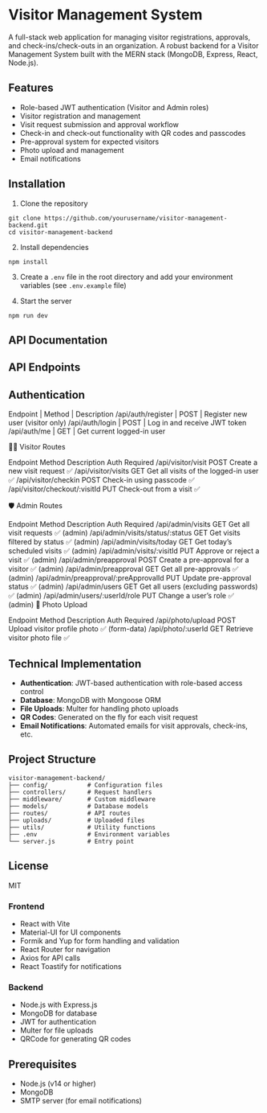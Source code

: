 # Visitor Management System

A full-stack web application for managing visitor registrations, approvals, and check-ins/check-outs in an organization.
A robust backend for a Visitor Management System built with the MERN stack (MongoDB, Express, React, Node.js).

## Features

- Role-based JWT authentication (Visitor and Admin roles)
- Visitor registration and management
- Visit request submission and approval workflow
- Check-in and check-out functionality with QR codes and passcodes
- Pre-approval system for expected visitors
- Photo upload and management
- Email notifications

## Installation

1. Clone the repository
```
git clone https://github.com/yourusername/visitor-management-backend.git
cd visitor-management-backend
```

2. Install dependencies
```
npm install
```

3. Create a `.env` file in the root directory and add your environment variables (see `.env.example` file)

4. Start the server
```
npm run dev
```

## API Documentation


## API Endpoints

## Authentication
Endpoint | Method | Description 
/api/auth/register | POST | Register new user (visitor only)
/api/auth/login | POST | Log in and receive JWT token 
/api/auth/me | GET | Get current logged-in user 

🙋‍♂️ Visitor Routes

Endpoint	Method	Description	Auth Required
/api/visitor/visit	POST	Create a new visit request	✅
/api/visitor/visits	GET	Get all visits of the logged-in user	✅
/api/visitor/checkin	POST	Check-in using passcode	✅
/api/visitor/checkout/:visitId	PUT	Check-out from a visit	✅

🛡️ Admin Routes

Endpoint	Method	Description	Auth Required
/api/admin/visits	GET	Get all visit requests	✅ (admin)
/api/admin/visits/status/:status	GET	Get visits filtered by status	✅ (admin)
/api/admin/visits/today	GET	Get today’s scheduled visits	✅ (admin)
/api/admin/visits/:visitId	PUT	Approve or reject a visit	✅ (admin)
/api/admin/preapproval	POST	Create a pre-approval for a visitor	✅ (admin)
/api/admin/preapproval	GET	Get all pre-approvals	✅ (admin)
/api/admin/preapproval/:preApprovalId	PUT	Update pre-approval status	✅ (admin)
/api/admin/users	GET	Get all users (excluding passwords)	✅ (admin)
/api/admin/users/:userId/role	PUT	Change a user’s role	✅ (admin)
📸 Photo Upload

Endpoint	Method	Description	Auth Required
/api/photo/upload	POST	Upload visitor profile photo	✅ (form-data)
/api/photo/:userId	GET	Retrieve visitor photo file	✅



## Technical Implementation

- **Authentication**: JWT-based authentication with role-based access control
- **Database**: MongoDB with Mongoose ORM
- **File Uploads**: Multer for handling photo uploads
- **QR Codes**: Generated on the fly for each visit request
- **Email Notifications**: Automated emails for visit approvals, check-ins, etc.

## Project Structure

```
visitor-management-backend/
├── config/           # Configuration files
├── controllers/      # Request handlers
├── middleware/       # Custom middleware
├── models/           # Database models
├── routes/           # API routes
├── uploads/          # Uploaded files
├── utils/            # Utility functions
├── .env              # Environment variables
└── server.js         # Entry point
```

## License

MIT


### Frontend
- React with Vite
- Material-UI for UI components
- Formik and Yup for form handling and validation
- React Router for navigation
- Axios for API calls
- React Toastify for notifications

### Backend
- Node.js with Express.js
- MongoDB for database
- JWT for authentication
- Multer for file uploads
- QRCode for generating QR codes

## Prerequisites

- Node.js (v14 or higher)
- MongoDB
- SMTP server (for email notifications)




